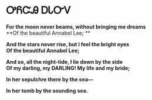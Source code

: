 # ᎤᏲᏨᎯ ᎠᏓᏅᏙ

**For the moon never beams, without bringing me dreams**        
	**Of the beautiful Annabel Lee; **
   
**And the stars never rise, but I feel the bright eyes**   
	**Of the beautiful Annabel Lee;**
   
**And so, all the night-tide, I lie down by the side**  
	**Of my darling, my DARLING! My life and my bride;**
	
**In her sepulchre there by the sea—**
   
   
   
**In her tomb by the sounding sea.**
